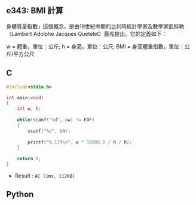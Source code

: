 ## e343: BMI 計算
身體質量指數」這個概念，是由19世紀中期的比利時統計學家及數學家凱特勒（Lambert Adolphe Jacques Quetelet）最先提出。它的定義如下：

 w = 體重，單位：公斤; h = 身高，單位：公尺; BMI = 身高體重指數，單位：公斤/平方公尺

## C
```C
#include<stdio.h>

int main(void)
{
	int w, h;
	
	while(scanf("%d", &w) != EOF)
	{
		scanf("%d", &h);
		
		printf("%.1lf\n", w * 10000.0 / h / h); 
	}
	
	return 0;
}
```
 * Result : `AC (1ms, 112KB)`

## Python
